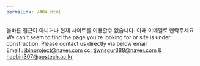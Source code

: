 ```yaml
---
permalink: /404.html
---
```

올바른 접근이 아니거나 현재 사이트를 이용할수 없습니다. 아래 이메일로 연락주세요<br>
We can't seem to find the page you're  looking for or site is under construction. Please contact us directly via below email<br>
Email : jbinproject@naver.com
cc: tjwnsgur888@naver.com & haebin307@postech.ac.kr
